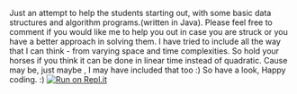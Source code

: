 Just an attempt to help the students starting out, with some basic data structures and algorithm programs.(written in Java).
Please feel free to comment if you would like me to help you out in case you are struck or you have a better approach in solving them. I have tried to include all the way that I can think - from varying space and time complexities. So hold your horses if you think it can be done in linear time instead of quadratic. Cause may be, just maybe , I may have included that too :)
 So have a look, Happy coding. :)
[![Run on Repl.it](https://repl.it/badge/github/surbhimahajan93/JavaPrograms)](https://repl.it/github/surbhimahajan93/JavaPrograms)
